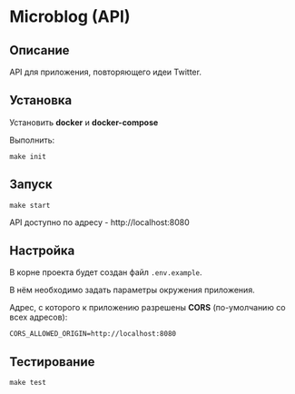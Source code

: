 # Microblog (API)

## Описание

API для приложения, повторяющего идеи Twitter.

## Установка

Установить **docker** и **docker-compose**

Выполнить:
```
make init
```

## Запуск

```
make start
```

API доступно по адресу - http://localhost:8080  

## Настройка

В корне проекта будет создан файл `.env.example`.

В нём необходимо задать параметры окружения приложения.

Адрес, с которого к приложению разрешены **CORS** (по-умолчанию со всех адресов):
```
CORS_ALLOWED_ORIGIN=http://localhost:8080
```

## Тестирование

```
make test
```
